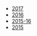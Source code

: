 * [2017](https://www.hackerrank.com/contests/codeagon/challenges)
* [2016](https://www.hackerrank.com/contests/codeagon-2016/challenges)
* [2015-16](https://www.hackerrank.com/contests/codeagon-15-16/challenges)
* [2015](https://www.hackerrank.com/contests/codeagon2015/challenges)
